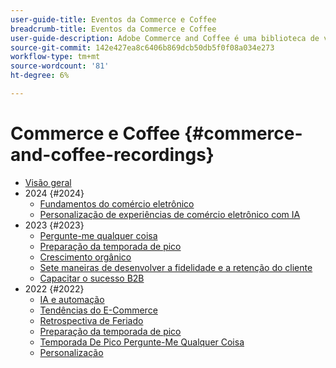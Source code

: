 ```yaml
---
user-guide-title: Eventos da Commerce e Coffee
breadcrumb-title: Eventos da Commerce e Coffee
user-guide-description: Adobe Commerce and Coffee é uma biblioteca de vídeos na qual especialistas e colegas compartilharam suas opiniões e ideias sobre como usar o Adobe Commerce.
source-git-commit: 142e427ea8c6406b869dcb50db5f0f08a034e273
workflow-type: tm+mt
source-wordcount: '81'
ht-degree: 6%

---
```



# Commerce e Coffee {#commerce-and-coffee-recordings}

+ [Visão geral](overview.md)
+ 2024 {#2024}
   + [Fundamentos do comércio eletrônico](2024/ecommerce-essentials.md)
   + [Personalização de experiências de comércio eletrônico com IA](2024/personalize-ecommerce.md)
+ 2023 {#2023}
   + [Pergunte-me qualquer coisa](2023/ask-me-anything.md)
   + [Preparação da temporada de pico](2023/peak-season-prep.md)
   + [Crescimento orgânico](2023/organic-growth.md)
   + [Sete maneiras de desenvolver a fidelidade e a retenção do cliente](2023/loyalty-retention.md)
   + [Capacitar o sucesso B2B](2023/b2b.md)
+ 2022 {#2022}
   + [IA e automação](2022/ai-and-automation.md)
   + [Tendências do E-Commerce](2022/ecommerce-trends.md)
   + [Retrospectiva de Feriado](2022/holiday.md)
   + [Preparação da temporada de pico](2022/peak-season-prep.md)
   + [Temporada De Pico Pergunte-Me Qualquer Coisa](2022/peak-season-ask-anything.md)
   + [Personalização](2022/personalization.md)

<!--+ Commerce Events {#commerce-events}
  + [Overview](commerce-events/overview.md)
  + 2022 {#2022}
    + [Top Tips and Tricks for Adobe Campaign Standard](customer-journeys/2022/tips-and-tricks.md)
    + [Develop and customize data models in Adobe [!DNL Campaign Classic]](customer-journeys/2022/data-models.md)

+ Data and insights {#commerce-release-updates}
  + [Overview](commerce-release-updates/overview.md)
  + 2022 {#2022}
    + [Innovations and trends](data-and-insights/2022/innovations.md)
    + [Sensei and Analysis Workspace](data-and-insights/2022/sensei.md)
    + [Personalize and automate with Adobe Target](data-and-insights/2022/personalize.md)
    + [Analytics and Target applications for Mobile and Apps](data-and-insights/2022/mobile-and-apps.md)
    + [Cross Device Analytics and Customer Journey Analytics](data-and-insights/2022/cross-device-analytics.md) -->
